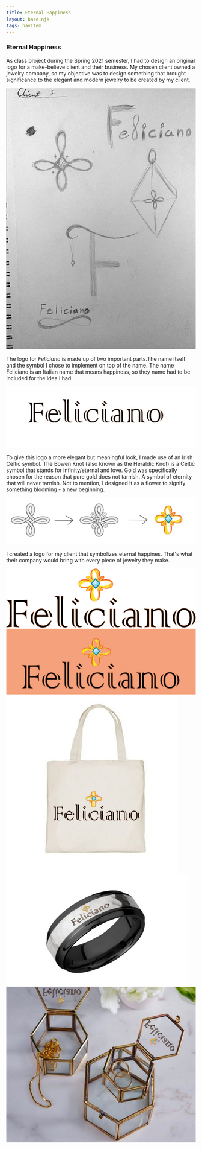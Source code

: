 ```yaml
---
title: Eternal Happiness
layout: base.njk
tags: navItem
---
```

 
<h3>Eternal Happiness</h3>
      
<main class="project1">
<section class="p1">
  <p>As class project during the Spring 2021 semester, I had to design an original logo for a make-believe client and their business. My chosen client owned a jewelry company, so my objective was to design something that brought significance to the elegant and modern jewelry to be created by my client.</p>

  <img src="images/project4/felisketch.jpg" class="felisketch" alt="felisketch">
            
  <p>The logo for <em>Feliciano</em> is made up of two important parts.The name itself and the symbol I chose to implement on top of the name. The name Feliciano is an Italian name that means happiness, so they name had to be included for the idea I had.</p>

  <img src="images/project4/name.jpg" class="name" alt="name">

  <p>To give this logo a more elegant but meaningful look, I made use of an Irish Celtic symbol. The Bowen Knot (also known as the Heraldic Knot) is a Celtic symbol that stands for infinity/eternal and love. Gold was specifically chosen for the reason that pure gold does not tarnish. A symbol of eternity that will never tarnish. Not to mention, I designed it as a flower to signify something blooming - a new beginning.</p>

  <img src="images/project4/rune.jpg" class="rune" alt="rune">

  <p>I created a logo for my client that symbolizes eternal happines. That's what their company would bring with every piece of jewelry they make.</p>

  <img src="images/project4/transparentfeliciano.PNG" class="transparentfeliciano" alt="transparentfeliciano">
  <img src="images/project4/eternal.jpg" class="eternal" alt="eternal">
  <img src="images/project4/bagmockup.jpg" class="bagmockup" alt="bagmockup">
  <img src="images/project4/ringmockup.jpg" class="ringmockup" alt="ringmockup">
  <img src="images/project4/boxmockup.jpg" class="boxmockup" alt="boxmockup">
</section>

</main>